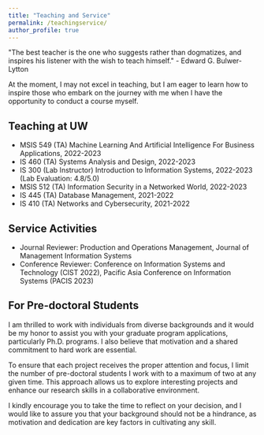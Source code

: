 ```yaml
---
title: "Teaching and Service"
permalink: /teachingservice/
author_profile: true
---
```


"The best teacher is the one who suggests rather than dogmatizes, and inspires his listener with the wish to teach himself." - Edward G. Bulwer-Lytton

At the moment, I may not excel in teaching, but I am eager to learn how to inspire those who embark on the journey with me when I have the opportunity to conduct a course myself.

## Teaching at UW
- MSIS 549 (TA) Machine Learning And Artificial Intelligence For Business Applications, 2022-2023
- IS 460 (TA) Systems Analysis and Design, 2022-2023
- IS 300 (Lab Instructor) Introduction to Information Systems, 2022-2023 (Lab Evaluation: 4.8/5.0)
- MSIS 512 (TA) Information Security in a Networked World, 2022-2023
- IS 445 (TA) Database Management, 2021-2022
- IS 410 (TA) Networks and Cybersecurity, 2021-2022

## Service Activities
- Journal Reviewer: Production and Operations Management, Journal of Management Information Systems
- Conference Reviewer: Conference on Information Systems and Technology (CIST 2022), Pacific Asia Conference on Information Systems (PACIS 2023)

## For Pre-doctoral Students
I am thrilled to work with individuals from diverse backgrounds and it would be my honor to assist you with your graduate program applications, particularly Ph.D. programs. I also believe that motivation and a shared commitment to hard work are essential.

To ensure that each project receives the proper attention and focus, I limit the number of pre-doctoral students I work with to a maximum of two at any given time. This approach allows us to explore interesting projects and enhance our research skills in a collaborative environment.

I kindly encourage you to take the time to reflect on your decision, and I would like to assure you that your background should not be a hindrance, as motivation and dedication are key factors in cultivating any skill.
